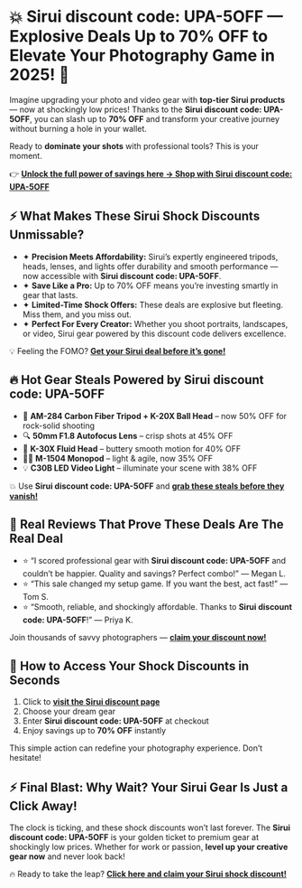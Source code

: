<h1>💥 Sirui discount code: UPA-5OFF — Explosive Deals Up to 70% OFF to Elevate Your Photography Game in 2025! 🚀</h1>
<p>Imagine upgrading your photo and video gear with <strong>top-tier Sirui products</strong> — now at shockingly low prices! Thanks to the <strong>Sirui discount code: UPA-5OFF</strong>, you can slash up to <strong>70% OFF</strong> and transform your creative journey without burning a hole in your wallet.</p>
<p>Ready to <strong>dominate your shots</strong> with professional tools? This is your moment.</p>
<p>👉 <a href="https://store.sirui.com/?sca_ref=8845442.lYfQapkN7X&utm_source=affiliates&utm_medium=uppromote&utm_campaign=8845442" target="_blank" rel="noopener noreferrer"><strong>Unlock the full power of savings here → Shop with Sirui discount code: UPA-5OFF</strong></a></p>
<h2>⚡ What Makes These Sirui Shock Discounts Unmissable?</h2>
<ul>
<li>✦ <strong>Precision Meets Affordability:</strong> Sirui’s expertly engineered tripods, heads, lenses, and lights offer durability and smooth performance — now accessible with <strong>Sirui discount code: UPA-5OFF</strong>.</li>
<li>✦ <strong>Save Like a Pro:</strong> Up to 70% OFF means you’re investing smartly in gear that lasts.</li>
<li>✦ <strong>Limited-Time Shock Offers:</strong> These deals are explosive but fleeting. Miss them, and you miss out.</li>
<li>✦ <strong>Perfect For Every Creator:</strong> Whether you shoot portraits, landscapes, or video, Sirui gear powered by this discount code delivers excellence.</li>
</ul>
<p>💡 Feeling the FOMO? <a href="https://store.sirui.com/?sca_ref=8845442.lYfQapkN7X&utm_source=affiliates&utm_medium=uppromote&utm_campaign=8845442" target="_blank" rel="noopener noreferrer"><strong>Get your Sirui deal before it’s gone!</strong></a></p>
<h2>🔥 Hot Gear Steals Powered by Sirui discount code: UPA-5OFF</h2>
<ul>
<li>🎯 <strong>AM-284 Carbon Fiber Tripod + K-20X Ball Head</strong> – now 50% OFF for rock-solid shooting</li>
<li>🔍 <strong>50mm F1.8 Autofocus Lens</strong> – crisp shots at 45% OFF</li>
<li>🎥 <strong>K-30X Fluid Head</strong> – buttery smooth motion for 40% OFF</li>
<li>🏃‍♂️ <strong>M-1504 Monopod</strong> – light & agile, now 35% OFF</li>
<li>💡 <strong>C30B LED Video Light</strong> – illuminate your scene with 38% OFF</li>
</ul>
<p>💥 Use <strong>Sirui discount code: UPA-5OFF</strong> and <a href="https://store.sirui.com/?sca_ref=8845442.lYfQapkN7X&utm_source=affiliates&utm_medium=uppromote&utm_campaign=8845442" target="_blank" rel="noopener noreferrer"><strong>grab these steals before they vanish!</strong></a></p>
<h2>🌟 Real Reviews That Prove These Deals Are The Real Deal</h2>
<ul>
<li>⭐ “I scored professional gear with <strong>Sirui discount code: UPA-5OFF</strong> and couldn’t be happier. Quality and savings? Perfect combo!” — Megan L.</li>
<li>⭐ “This sale changed my setup game. If you want the best, act fast!” — Tom S.</li>
<li>⭐ “Smooth, reliable, and shockingly affordable. Thanks to <strong>Sirui discount code: UPA-5OFF</strong>!” — Priya K.</li>
</ul>
<p>Join thousands of savvy photographers — <a href="https://store.sirui.com/?sca_ref=8845442.lYfQapkN7X&utm_source=affiliates&utm_medium=uppromote&utm_campaign=8845442" target="_blank" rel="noopener noreferrer"><strong>claim your discount now!</strong></a></p>
<h2>🚀 How to Access Your Shock Discounts in Seconds</h2>
<ol>
<li>Click to <a href="https://store.sirui.com/?sca_ref=8845442.lYfQapkN7X&utm_source=affiliates&utm_medium=uppromote&utm_campaign=8845442" target="_blank" rel="noopener noreferrer"><strong>visit the Sirui discount page</strong></a></li>
<li>Choose your dream gear</li>
<li>Enter <strong>Sirui discount code: UPA-5OFF</strong> at checkout</li>
<li>Enjoy savings up to <strong>70% OFF</strong> instantly</li>
</ol>
<p>This simple action can redefine your photography experience. Don’t hesitate!</p>
<h2>⚡ Final Blast: Why Wait? Your Sirui Gear Is Just a Click Away!</h2>
<p>The clock is ticking, and these shock discounts won’t last forever. The <strong>Sirui discount code: UPA-5OFF</strong> is your golden ticket to premium gear at shockingly low prices. Whether for work or passion, <strong>level up your creative gear now</strong> and never look back!</p>
<p>🔥 Ready to take the leap? <a href="https://store.sirui.com/?sca_ref=8845442.lYfQapkN7X&utm_source=affiliates&utm_medium=uppromote&utm_campaign=8845442" target="_blank" rel="noopener noreferrer"><strong>Click here and claim your Sirui shock discount!</strong></a></p>
